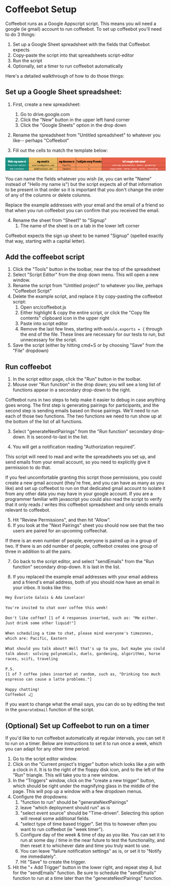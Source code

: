 # Coffeebot Setup

Coffeebot runs as a Google Appscript script. This means you wil need a google (ie gmail) account to run coffeebot. To set up coffeebot you'll need to do 3 things: 

1. Set up a Google Sheet spreadsheet with the fields that Coffeebot expects
2. Copy-paste the script into that spreadsheets script-editor
3. Run the script
4. Optionally, set a timer to run coffeebot automatically

Here's a detailed walkthrough of how to do those things:

## Set up a Google Sheet spreadsheet:

1. First, create a new spreadsheet:
    1. Go to drive.google.com
    2. Click the "New" button in the upper left hand corner
    3. Click the "Google Sheets" option in the drop down

2. Rename the spreadsheet from "Untitled spreadsheet" to whatever you like-- perhaps "Coffeebot"

3. Fill out the cells to match the template below:   

![Example spreadsheet](example_coffeebot_spreadsheet.png "Coffeebot Template")

You can name the fields whatever you wish (ie, you can write "Name" instead of "Hello my name is") but the script expects all of that information to be present in that order so it is important that you don't change the order of any of the columns or delete columns.

Replace the example addresses with your email and the email of a friend so that when you run coffeebot you can confirm that you received the email.

4. Rename the sheet from "Sheet1" to "Signup"
    1. The name of the sheet is on a tab in the lower left corner

Coffeebot expects the sign up sheet to be named "Signup" (spelled exactly that way, starting with a capital letter).

## Add the coffeebot script

1. Click the "Tools" button in the toolbar, near the top of the spreadsheet
2. Select "Script Editor" from the drop down menu. This will open a new window.
3. Rename the script from "Untitled project" to whatever you like, perhaps "Coffeebot Script"
3. Delete the example script, and replace it by copy-pasting the coffeebot script:
    1. Open src/coffeebot.js 
    2. Either highlight & copy the entire script, or click the "Copy file contents" clipboard icon in the upper right
    3. Paste into script editor 
    4. Remove the last few lines, starting with `module.exports = {` through the end of the file. These lines are necessary for our tests to run, but unnecessary for the script. 
4. Save the script (either by hitting cmd+S or by choosing "Save" from the "File" dropdown)

## Run coffeebot 

1. In the script editor page, click the "Run" button in the toolbar.
2. Mouse over "Run function" in the drop down; you will see a long list of functions appear in a secondary drop-down to the right. 

Coffeebot runs in two steps to help make it easier to debug in case anything goes wrong. The first step is generating pairings for participants, and the second step is sending emails based on those pairings. We'll need to run each of those two functions. The two functions we need to run show up at the bottom of the list of all functions.

3. Select "generateNextPairings" from the "Run function" secondary drop-down. It is second-to-last in the list.

4. You will get a notification reading "Authorization required". 

This script will need to read and write the spreadsheets you set up, and send emails from your email account, so you need to explicitly give it permission to do that.

If you feel uncomfortable granting this script those permissions, you could create a new gmail account (they're free, and you can have as many as you like) and set up coffeebot to run on that dedicated gmail account to isolate it from any other data you may have in your google account. If you are a programmer familiar with javascript you could also read the script to verify that it only reads / writes this coffeebot spreadsheet and only sends emails relevant to coffeebot.

5. Hit "Review Permissions", and then hit "Allow".
6. If you look at the "Next Pairings" sheet you should now see that the two users are paired for an upcoming coffeechat.

If there is an even number of people, everyone is paired up in a group of two. If there is an odd number of people, coffeebot creates one group of three in addition to all the pairs.

7. Go back to the script editor, and select "sendEmails" from the "Run function" secondary drop-down. It is last in the list.

8. If you replaced the example email addresses with your email address and a friend's email address, both of you should now have an email in your inbox. It looks like this:

```
Hey Évariste Galois & Ada Lovelace!

You're invited to chat over coffee this week!  

Don't like coffee? [1 of 4 responses inserted, such as: "Me either. Just drink some other liquid!"]

When scheduling a time to chat, please mind everyone's timezones, which are: Pacific, Eastern

What should you talk about? Well that's up to you, but maybe you could talk about: solving polynomials, duels, gardening, algorithms, horse races, scifi, traveling

P.S.
[1 of 7 coffee jokes inserted at random, such as, "Drinking too much espresso can cause a latte problems."]

Happy chatting!
Coffeebot ☕🤖
```

If you want to change what the email says, you can do so by editing the text in the `generateEmail` function of the script.

## (Optional) Set up Coffeebot to run on a timer

If you'd like to run coffeebot automatically at regular intervals, you can set it to run on a timer. Below are instructions to set it to run once a week, which you can adapt for any other time period:

1. Go to the script editor window.
2. Click on the "Current project's trigger" button which looks like a pin with a clock in it. It is to the right of the floppy disk icon, and to the left of the "Run" triangle. This will take you to a new window.
3. In the "Triggers" window, click on the "create a new trigger" button, which should be right under the magnifying glass in the middle of the page. This will pop up a window with a few dropdown menus.
4. Configure the dropdowns:
    1. "function to run" should be "generateNextPairings"
    2. leave "which deployment should run" as is
    3. "select event source" should be "Time-driven". Selecting this option will reveal some additional fields. 
    4. "select type of time based trigger". Set this to however often you want to run coffeebot (ie "week timer").
    5. Configure day of the week & time of day as you like.
        You can set it to run at some day / time in the near future to test the functionality, and then reset it to whichever date and time you truly want to use.
    6. You can leave "failure notification settings" as is, or set it to "Notify me immediately".
    7. Hit "Save" to create the trigger.
5. Hit the "+ Add Trigger" button in the lower right, and repeat step 4, but for the "sendEmails" function. Be sure to schedule the "sendEmails" function to run at a time later than the "generateNextPairings" function.

